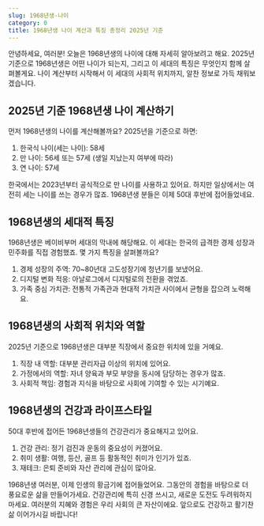 ```yaml
---
slug: 1968년생-나이
category: 0
title: 1968년생 나이 계산과 특징 총정리 2025년 기준
---
```


안녕하세요, 여러분! 오늘은 1968년생의 나이에 대해 자세히 알아보려고 해요. 2025년 기준으로 1968년생은 어떤 나이가 되는지, 그리고 이 세대의 특징은 무엇인지 함께 살펴볼게요. 나이 계산부터 시작해서 이 세대의 사회적 위치까지, 알찬 정보로 가득 채워보겠습니다.

## 2025년 기준 1968년생 나이 계산하기

먼저 1968년생의 나이를 계산해볼까요? 2025년을 기준으로 하면:

1. 한국식 나이(세는 나이): 58세
2. 만 나이: 56세 또는 57세 (생일 지났는지 여부에 따라)
3. 연 나이: 57세

한국에서는 2023년부터 공식적으로 만 나이를 사용하고 있어요. 하지만 일상에서는 여전히 세는 나이를 쓰는 경우가 많죠. 1968년생 분들은 이제 50대 후반에 접어들었네요.

## 1968년생의 세대적 특징

1968년생은 베이비부머 세대의 막내에 해당해요. 이 세대는 한국의 급격한 경제 성장과 민주화를 직접 경험했죠. 몇 가지 특징을 살펴볼까요?

1. 경제 성장의 주역: 70~80년대 고도성장기에 청년기를 보냈어요.
2. 디지털 변화 적응: 아날로그에서 디지털로의 전환을 겪었죠.
3. 가족 중심 가치관: 전통적 가족관과 현대적 가치관 사이에서 균형을 잡으려 노력해요.

## 1968년생의 사회적 위치와 역할

2025년 기준으로 1968년생은 대부분 직장에서 중요한 위치에 있을 거예요.

1. 직장 내 역할: 대부분 관리자급 이상의 위치에 있어요.
2. 가정에서의 역할: 자녀 양육과 부모 부양을 동시에 담당하는 경우가 많죠.
3. 사회적 책임: 경험과 지식을 바탕으로 사회에 기여할 수 있는 시기예요.

## 1968년생의 건강과 라이프스타일

50대 후반에 접어든 1968년생들의 건강관리가 중요해지고 있어요.

1. 건강 관리: 정기 검진과 운동의 중요성이 커졌어요.
2. 취미 생활: 여행, 등산, 골프 등 활동적인 취미가 인기가 있죠.
3. 재테크: 은퇴 준비와 자산 관리에 관심이 많아요.

1968년생 여러분, 이제 인생의 황금기에 접어들었어요. 그동안의 경험을 바탕으로 더 풍요로운 삶을 만들어가세요. 건강관리에 특히 신경 쓰시고, 새로운 도전도 두려워하지 마세요. 여러분의 지혜와 경험은 우리 사회의 큰 자산이에요. 앞으로도 건강하고 활기찬 삶 이어가시길 바랍니다!